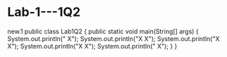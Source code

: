 # Lab-1---1Q2
new.1
public class Lab1Q2 { 
	public static void main(String[] args) {
		System.out.println(" X");
		System.out.println("X X");
		System.out.println("X X");
		System.out.println("X X");
		System.out.println(" X");
	}
}
